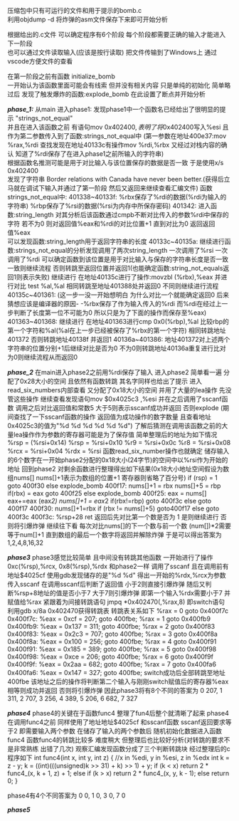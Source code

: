 压缩包中只有可运行的文件和用于提示的bomb.c  
利用objdump -d 将炸弹的asm文件保存下来即可开始分析  
  
根据给出的.c文件 可以确定程序有6个阶段 每个阶段都需要正确的输入才能进入下一阶段  
也可以通过文件读取输入(应该是按行读取)
把文件传输到了Windows上 通过vscode方便文件的查看

在第一阶段之前有函数 initialize_bomb   
一开始认为该函数里面可能会有线索 但并没有相关内容 只是单纯的初始化
简单略过后 发现了触发爆炸的函数:explode_bomb 在此设置了断点并开始分析


***phase_1:***
从main 进入phase1:
发现phase1中一个函数名已经给出了很明显的提示 "strings_not_equal"  
并且在进入该函数之前 有语句mov $0x402400,%esi  
表明了将$0x402400写入%esi 且作为第二参数传入到了函数:strings_not_equal中
(第一参数在地址400e37:mov %rax,%rdi  查找发现在地址40133c有操作mov %rdi,%rbx 又经过对栈内容的确认 知道了%rdi保存了在进入phase1之前所输入的字符串)  
根据函数名推测可能是用于对比输入与该位置保存的数据是否一致 于是使用x/s 0x402400  
发现了字符串 Border relations with Canada have never been better.(获得后立马就在调试下输入并通过了第一阶段 然后又返回来继续查看汇编文件)
函数strings_not_equal中:
401338~40133f: %rbx保存了%rdi的数据(%rdi为输入的字符串) %rbp保存了%rsi的数据(%rsi为内存中所保存密码)
401342:        进入函数:string_length 对其分析后该函数通过cmpb不断对比传入的参数%rdi中保存的字符
               若不为0 则对返回值%eax和%rdi的对比位置+1 直到对比为0 返回返回值%eax  
               可以发现函数:string_length用于返回字符串的长度
40133c~40135a: 继续进行函数:strings_not_equal的分析发现调用了两次string_length 一次调用了%rsi 一次调用了%rdi
               可以确定函数到该位置是用于对比输入与保存的字符串长度是否一致 一致则继续流程 否则转跳至返回位置并返回1(也能确定函数:string_not_equals返回1则表示失败)
               继续进行 在地址40135c进行了操作:movzbl (%rbx),%eax 并进行对比 test %al,%al
               相同转跳至地址401388处并返回0 不同则继续进行流程
40135c~401361: (这一步一没一开始想明白 为什么对比一个就能确定返回0 后来猜想应该是编译器的原因- 
               -%rbx保存了作为输入传入的%rdi 而%rdi在经过上一步判断了长度第一位不可能为0 所以只是为了下面的操作而保存至%eax)
401363~401368: 继续进行 在地址401363进行cmp 0x0(%rbp),%al 比较rbp的第一个字符和%al(%al在上一步已经被保存了%rbx的第一个字符) 相同转跳地址401372 否则转跳地址40138f 并返回1
40136a~401386: 地址401372对上述两个字符串的位置分别+1后继续对比是否为0 不为0则转跳地址40136a重复进行比对 为0则继续流程从而返回0


***phase_2***
在main进入phase2之前用%rdi保存了输入
进入phase2 简单看一遍 分配了0x28大小的空间 且依然有函数转跳 其名字同样也给出了提示
进入read_six_numbers内部查看 又分配了0x18大小的空间 并用了大量的lea操作 先没管这些操作 
继续查看发现语句mov $0x4025c3 ,%esi 并在之后调用了sscanf函数 
调用之后对比返回值和常数5 大于5则表示sscanf成功并返回 否则explode
(期间查找了一下sscanf函数的操作 返回值为成功操作的数字数量 且查看地址0x4025c3的值为"%d %d %d %d %d %d")
了解后猜测在调用该函数之前的大量lea操作作为参数的寄存器可能是为了保存值 简单整理后的地址为如下情况
%rsp = (%rsi+0x14) 
%rsp =  %rsi+0x10
%r9  =  %rsi+0x0c
%r8  =  %rsi+0x08
%rcx =  %rsi+0x04
%rdx =  %rsi
函数read_six_number操作也就确定 储存输入的6个数字在一开始phase2分配的0x18大小(24字节)的空间中以%rsi作为开始的地址
回到phase2 对剩余函数进行整理得出如下结果(0x18大小地址空间假设为数组nums[] nums[]+1表示为数组的位置+1 寄存器则省略了百分号)
if (rsp)  = 1 goto 400f30
else explode_bomb
400f17:
  nums[]+1 = rbx
  nums[]+5 = rbp
  if(rbx) = eax goto 400f25
  else explode_bomb
400f25:
  eax = nums[]
  eax+=eax (eax*2)
  nums[]+1 = eax*2 
  if(rbx!=rbp) goto 400f3c
  else goto 400f17
400f30:
  nums[]+1=rbx
  if (rbx != nums[]+5) goto400f17
  else goto 400f3c
400f3c:
  %rsp+28
  ret
返回后先对比第一个数是否为 1 是则继续进行 否则将引爆炸弹
继续往下看 每次对比nums[]的下一个数与前一个数 (num[])*2需要等于num[]+1 直到数组的最后一个数字将返回并解除炸弹
于是可以得出答案为 1,2,4,8,16,32


***phase3***
phase3感觉比较简单 且中间没有转跳其他函数
一开始进行了操作0xc(%rsp),%rcx,    0x8(%rsp),%rdx
和phase2一样 调用了sscanf 且在调用前有地址$4025cf 使用gdb发现储存的是"%d %d" 得出一开始的%rdx,%rcx为参数传入sscanf
在调用sscanf后判断了返回值 小于2则直接引爆炸弹
随后又判断%rsp+8地址的值是否小于7 大于7则引爆炸弹 即第一个输入%rdx需要小于7 并赋值给%rax
紧跟着为间接转跳语句 jmpq *0x402470(,%rax,8)  即switch语句 利用gdb x/8a 0x402470获得转跳表
转跳表关系如下
%rax = 0 goto 0x400f7c                     0x400f7c: %eax = 0xcf = 207;  goto 400fbe;
%rax = 1 goto 0x400fb9                     0x400fb9: %eax = 0x137 = 311; goto 400fbe;
%rax = 2 goto 0x400f83                     0x400f83: %eax = 0x2c3 = 707; goto 400fbe;
%rax = 3 goto 0x400f8a                     0x400f8a: %eax = 0x100 = 256; goto 400fbe;
%rax = 4 goto 0x400f91                     0x400f91: %eax = 0x185 = 389; goto 400fbe;
%rax = 5 goto 0x400f98                     0x400f98: %eax = 0xce  = 206; goto 400fbe;
%rax = 6 goto 0x400f9f                     0x400f9f: %eax = 0x2aa = 682; goto 400fbe;
%rax = 7 goto 0x400fa6                     0x400fa6: %eax = 0x147 = 327; goto 400fbe;
switch成功后全部转跳至地址400fbe 该地址之后的操作将判断第二个输入与刚刚switch赋值后的寄存器%eax 相等则成功并返回 否则将引爆炸弹
因此phase3将有8个不同的答案为
0 207, 1 311, 2 707, 3 256, 4 389, 5 206, 6 682, 7 327


***phase4***
phase4的关键在于函数func4 整理了fun4后整个就清晰了起来
phase4在调用func4之前 同样使用了地址地址$4025cf 和sscanf函数
sscanf返回要求等于2 即需要输入两个参数 在储存了输入的两个参数后 随机初始化数据进入函数func4
函数func4的转跳比较多 难度稍大 但整理后也比较好分析(对转跳的要求不是非常熟练 出错了几次)
观察汇编发现函数分成了三个判断转跳块 经过整理后的c程序如下
int func4(int x, int y, int z)
{   //x in %edi, y in %esi, z in %edx
    int k = z - y;
    k = ((int)(((unsigned)k >> 31) + k) >> 1) + y;
    if (k < x)
        return 2 * func4_(x, k + 1, z) + 1;
    else if (k > x)
        return 2 * func4_(x, y, k - 1);
    else
        return 0;
}

phase4有4个不同答案为
0 0, 1 0, 3 0, 7 0

***phase5***

